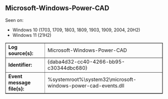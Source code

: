 ## Microsoft-Windows-Power-CAD

Seen on:
* Windows 10 (1703, 1709, 1803, 1809, 1903, 1909, 2004, 20H2)
* Windows 11 (21H2)

<table border="1" class="docutils">
  <tbody>
    <tr>
      <td><b>Log source(s):</b></td>
      <td>Microsoft-Windows-Power-CAD</td>
    </tr>
    <tr>
      <td><b>Identifier:</b></td>
      <td>{daba4d32-cc40-4266-bb95-c30344dbc680}</td>
    </tr>
    <tr>
      <td><b>Event message file(s):</b></td>
      <td>%systemroot%\system32\microsoft-windows-power-cad-events.dll</td>
    </tr>
  </tbody>
</table>

&nbsp;

